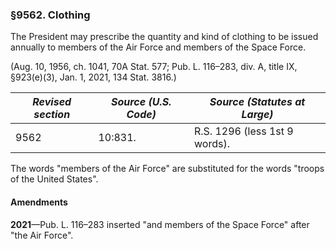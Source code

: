 ### §9562. Clothing ###

The President may prescribe the quantity and kind of clothing to be issued annually to members of the Air Force and members of the Space Force.

(Aug. 10, 1956, ch. 1041, 70A Stat. 577; Pub. L. 116–283, div. A, title IX, §923(e)(3), Jan. 1, 2021, 134 Stat. 3816.)

|*Revised section*|*Source (U.S. Code)*|*Source (Statutes at Large)* |
|-----------------|--------------------|-----------------------------|
|      9562       |      10:831.       |R.S. 1296 (less 1st 9 words).|

The words "members of the Air Force" are substituted for the words "troops of the United States".

#### Amendments ####

**2021**—Pub. L. 116–283 inserted "and members of the Space Force" after "the Air Force".